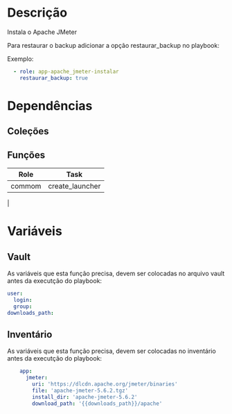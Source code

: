 # Descrição

Instala o Apache JMeter

Para restaurar o backup adicionar a opção restaurar_backup no playbook:

Exemplo:
```yaml
  - role: app-apache_jmeter-instalar
    restaurar_backup: true
```

# Dependências

## Coleções

## Funções

|Role|Task|
| :---: | :---: |
|commom|create_launcher|
| 

# Variáveis

## Vault

As variáveis que esta função precisa, devem ser colocadas no arquivo vault antes da executção do playbook:

```yaml
user:
  login: 
  group: 
downloads_path: 
```

## Inventário

As variáveis que esta função precisa, devem ser colocadas no inventário antes da executção do playbook:

```yaml
    app:
      jmeter:
        uri: 'https://dlcdn.apache.org/jmeter/binaries'
        file: 'apache-jmeter-5.6.2.tgz'
        install_dir: 'apache-jmeter-5.6.2'
        download_path: '{{downloads_path}}/apache'
```